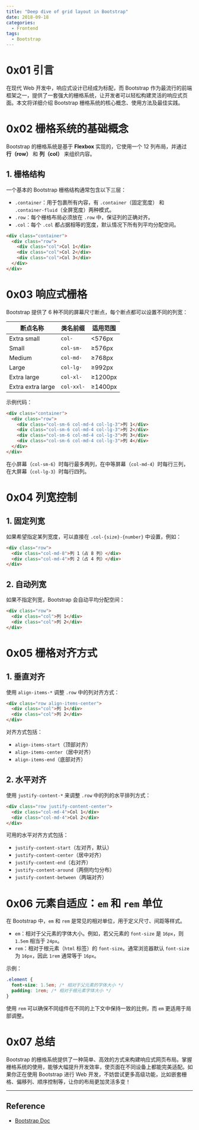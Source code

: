 ```yaml
---
title: "Deep dive of grid layout in Bootstrap"
date: 2018-09-18
categories:
  - Frontend
tags:
  - Bootstrap
---
```




# 0x01 引言

在现代 Web 开发中，响应式设计已经成为标配，而 Bootstrap 作为最流行的前端框架之一，提供了一套强大的栅格系统，让开发者可以轻松构建灵活的响应式页面。本文将详细介绍 Bootstrap 栅格系统的核心概念、使用方法及最佳实践。

# 0x02 栅格系统的基础概念

Bootstrap 的栅格系统是基于 **Flexbox** 实现的，它使用一个 12 列布局，并通过 **行（row）** 和 **列（col）** 来组织内容。

## 1. 栅格结构

一个基本的 Bootstrap 栅格结构通常包含以下三层：

- `.container`：用于包裹所有内容，有 `.container`（固定宽度） 和 `.container-fluid`（全屏宽度）两种模式。
- `.row`：每个栅格布局必须放在 `.row` 中，保证列的正确对齐。
- `.col`：每个 `.col` 都占据相等的宽度，默认情况下所有列平均分配空间。

```html
<div class="container">
  <div class="row">
    <div class="col">Col 1</div>
    <div class="col">Col 2</div>
    <div class="col">Col 3</div>
  </div>
</div>
```

# 0x03 响应式栅格

Bootstrap 提供了 6 种不同的屏幕尺寸断点，每个断点都可以设置不同的列宽：

| 断点名称 | 类名前缀 | 适用范围 |
|----------|------------|----------------|
| Extra small | `col-` | <576px |
| Small | `col-sm-` | ≥576px |
| Medium | `col-md-` | ≥768px |
| Large | `col-lg-` | ≥992px |
| Extra large | `col-xl-` | ≥1200px |
| Extra extra large | `col-xxl-` | ≥1400px |

示例代码：

```html
<div class="container">
  <div class="row">
    <div class="col-sm-6 col-md-4 col-lg-3">列 1</div>
    <div class="col-sm-6 col-md-4 col-lg-3">列 2</div>
    <div class="col-sm-6 col-md-4 col-lg-3">列 3</div>
    <div class="col-sm-6 col-md-4 col-lg-3">列 4</div>
  </div>
</div>
```

在小屏幕（`col-sm-6`）时每行最多两列，在中等屏幕（`col-md-4`）时每行三列，在大屏幕（`col-lg-3`）时每行四列。

# 0x04 列宽控制

## 1. 固定列宽

如果希望指定某列宽度，可以直接在 `.col-{size}-{number}` 中设置，例如：

```html
<div class="row">
  <div class="col-md-8">列 1（占 8 列）</div>
  <div class="col-md-4">列 2（占 4 列）</div>
</div>
```

## 2. 自动列宽

如果不指定列宽，Bootstrap 会自动平均分配空间：

```html
<div class="row">
  <div class="col">列 1</div>
  <div class="col">列 2</div>
</div>
```

# 0x05 栅格对齐方式

## 1. 垂直对齐

使用 `align-items-*` 调整 `.row` 中的列对齐方式：

```html
<div class="row align-items-center">
  <div class="col">列 1</div>
  <div class="col">列 2</div>
</div>
```

对齐方式包括：

- `align-items-start`（顶部对齐）
- `align-items-center`（居中对齐）
- `align-items-end`（底部对齐）

## 2. 水平对齐

使用 `justify-content-*` 来调整 `.row` 中的列的水平排列方式：

```html
<div class="row justify-content-center">
  <div class="col-md-4">Col 1</div>
  <div class="col-md-4">Col 2</div>
</div>
```

可用的水平对齐方式包括：

- `justify-content-start`（左对齐，默认）
- `justify-content-center`（居中对齐）
- `justify-content-end`（右对齐）
- `justify-content-around`（两侧均匀分布）
- `justify-content-between`（两端对齐）

# 0x06 元素自适应：`em` 和 `rem` 单位

在 Bootstrap 中，`em` 和 `rem` 是常见的相对单位，用于定义尺寸、间距等样式。

- `em`：相对于父元素的字体大小。例如，若父元素的 `font-size` 是 `16px`，则 `1.5em` 相当于 `24px`。
- `rem`：相对于根元素（`html` 标签）的 `font-size`。通常浏览器默认 `font-size` 为 `16px`，因此 `1rem` 通常等于 `16px`。

示例：

```css
.element {
  font-size: 1.5em; /* 相对于父元素的字体大小 */
  padding: 1rem; /* 相对于根元素字体大小 */
}
```

使用 `rem` 可以确保不同组件在不同的上下文中保持一致的比例，而 `em` 更适用于局部调整。

# 0x07 总结

Bootstrap 的栅格系统提供了一种简单、高效的方式来构建响应式网页布局。掌握栅格系统的使用，能够大幅提升开发效率，使页面在不同设备上都能完美适配。如果你正在使用 Bootstrap 进行 Web 开发，不妨尝试更多高级功能，比如嵌套栅格、偏移列、顺序控制等，让你的布局更加灵活多变！

---

## Reference

- [Bootstrap Doc](https://getbootstrap.com/docs/4.6/getting-started/introduction/)